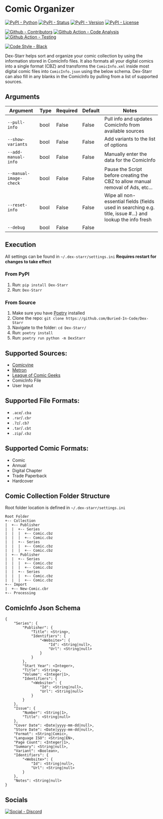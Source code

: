 # Comic Organizer

[![PyPI - Python](https://img.shields.io/pypi/pyversions/Dex-Starr.svg?logo=Python&label=Python&style=flat-square)](https://pypi.python.org/pypi/Dex-Starr/)
[![PyPI - Status](https://img.shields.io/pypi/status/Dex-Starr.svg?logo=PyPI&label=Status&style=flat-square)](https://pypi.python.org/pypi/Dex-Starr/)
[![PyPI - Version](https://img.shields.io/pypi/v/Dex-Starr.svg?logo=PyPI&label=Version&style=flat-square)](https://pypi.python.org/pypi/Dex-Starr/)
[![PyPI - License](https://img.shields.io/pypi/l/Dex-Starr.svg?logo=PyPI&label=License&style=flat-square)](https://opensource.org/licenses/MIT)

[![Github - Contributors](https://img.shields.io/github/contributors/Buried-In-Code/Dex-Starr.svg?logo=Github&label=Contributors&style=flat-square)](https://github.com/Buried-In-Code/Dex-Starr/graphs/contributors)
[![Github Action - Code Analysis](https://img.shields.io/github/workflow/status/Buried-In-Code/Dex-Starr/Code-Analysis?logo=Github-Actions&label=Code-Analysis&style=flat-square)](https://github.com/Buried-In-Code/Dex-Starr/actions/workflows/code-analysis.yaml)
[![Github Action - Testing](https://img.shields.io/github/workflow/status/Buried-In-Code/Dex-Starr/Testing?logo=Github-Actions&label=Tests&style=flat-square)](https://github.com/Buried-In-Code/Dex-Starr/actions/workflows/testing.yaml)

[![Code Style - Black](https://img.shields.io/badge/Code%20Style-Black-000000.svg?style=flat-square)](https://github.com/psf/black)

Dex-Starr helps sort and organize your comic collection by using the information stored in ComicInfo files. It
also formats all your digital comics into a single format (CBZ)
and transforms the `ComicInfo.xml` inside most digital comic files into `ComicInfo.json` using the below schema.
Dex-Starr can also fill in any blanks in the ComicInfo by pulling from a list of supported sources.

## Arguments

| Argument | Type | Required | Default | Notes |
| -------- | ---- | -------- | ------- | ----- |
| `--pull-info` | bool | False | False | Pull info and updates ComicInfo from available sources |
| `--show-variants` | bool | False | False | Add variants to the list of options |
| `--add-manual-info` | bool | False | False | Manually enter the data for the ComicInfo |
| `--manual-image-check` | bool | False | False | Pause the Script before creating the CBZ to allow manual removal of Ads, etc... |
| `--reset-info` | bool | False | False | Wipe all non-essential fields (fields used in searching e.g. title, issue #...) and lookup the info fresh |
| `--debug` | bool | False | False | |

## Execution

All settings can be found in `~/.dex-starr/settings.ini`
**Requires restart for changes to take effect**

### From PyPI
1. Run: `pip install Dex-Starr`
2. Run: `Dex-Starr`

### From Source
1. Make sure you have [Poetry](https://python-poetry.org) installed
2. Clone the repo: `git clone https://github.com/Buried-In-Code/Dex-Starr`
3. Navigate to the folder: `cd Dex-Starr/`
4. Run: `poetry install`
5. Run: `poetry run python -m DexStarr`

## Supported Sources:

- [Comicvine](https://comicvine.gamespot.com/api/)
- [Metron](https://metron.cloud/)
- [League of Comic Geeks](https://leagueofcomicgeeks.com/)
- ComicInfo File
- User Input

## Supported File Formats:

- `.ace`/`.cba`
- `.rar`/`.cbr`
- `.7z`/`.cb7`
- `.tar`/`.cbt`
- `.zip`/`.cbz`

## Supported Comic Formats:

- Comic
- Annual
- Digital Chapter
- Trade Paperback
- Hardcover

## Comic Collection Folder Structure

Root folder location is defined in `~/.dex-starr/settings.ini`

```
Root Folder
+-- Collection
|  +-- Publisher
|  |  +-- Series
|  |  |  +-- Comic.cbz
|  |  |  +-- Comic.cbz
|  |  +-- Series
|  |  |  +-- Comic.cbz
|  |  |  +-- Comic.cbz
|  +-- Publisher
|  |  +-- Series
|  |  |  +-- Comic.cbz
|  |  |  +-- Comic.cbz
|  |  +-- Series
|  |  |  +-- Comic.cbz
|  |  |  +-- Comic.cbz
+-- Import
|  +-- New-Comic.cbr
+-- Processing
```

## ComicInfo Json Schema

```
{
    "Series": {
        "Publisher": {
            "Title": <String>,
            "Identifiers": {
                "<Website>": {
                    "Id": <String|null>,
                    "Url": <String|null>
                }
            }
        },
        "Start Year": <Integer>,
        "Title": <String>,
        "Volume": <Integer|1>,
        "Identifiers": {
            "<Website>": {
                "Id": <String|null>,
                "Url": <String|null>
            }
        }
    },
    "Issue": {
        "Number": <String|1>,
        "Title": <String|null>
    },
    "Cover Date": <Date|yyyy-mm-dd|null>,
    "Store Date": <Date|yyyy-mm-dd|null>,
    "Format": <String|Comic>,
    "Language ISO": <String|EN>,
    "Page Count": <Integer|1>,
    "Summary": <String|null>,
    "Variant": <Boolean>,
    "Identifiers": {
        "<Website>": {
            "Id": <String|null>,
            "Url": <String|null>
        }
    },
    "Notes": <String|null>
}
```

## Socials

[![Social - Discord](https://img.shields.io/discord/618581423070117932.svg?logo=Discord&label=The-DEV-Environment&style=flat-square&colorB=7289da)](https://discord.gg/nqGMeGg)